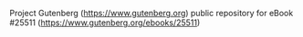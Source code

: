 Project Gutenberg (https://www.gutenberg.org) public repository for eBook #25511 (https://www.gutenberg.org/ebooks/25511)
